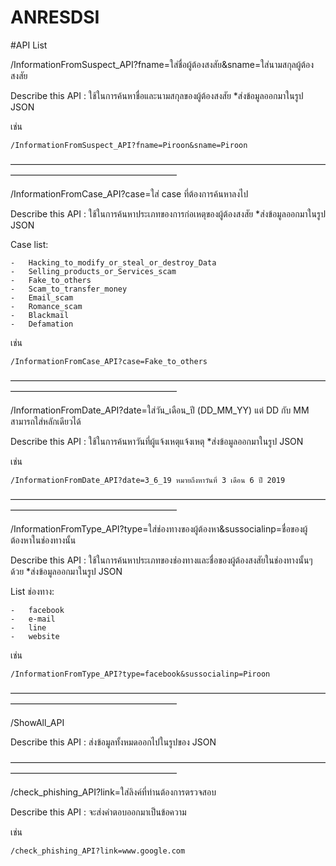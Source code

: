 # ANRESDSI

#API List

/InformationFromSuspect_API?fname=ใส่ชื่อผู้ต้องสงสัย&sname=ใส่นามสกุลผู้ต้องสงสัย

Describe this API :
	ใช้ในการค้นหาชื่อและนามสกุลของผู้ต้องสงสัย 
		*ส่งข้อมูลออกมาในรูป JSON 

เช่น
	
	/InformationFromSuspect_API?fname=Piroon&sname=Piroon

———————————————————————————————————————————————————————

/InformationFromCase_API?case=ใส่ case ที่ต้องการค้นหาลงไป

Describe this API :
	ใช้ในการค้นหาประเภทของการก่อเหตุของผู้ต้องสงสัย 
		*ส่งข้อมูลออกมาในรูป JSON 

Case list:

	-	Hacking_to_modify_or_steal_or_destroy_Data
	-	Selling_products_or_Services_scam
	-	Fake_to_others
	-	Scam_to_transfer_money
	-	Email_scam
	-	Romance_scam
	-	Blackmail
	-	Defamation

เช่น
	
	/InformationFromCase_API?case=Fake_to_others

———————————————————————————————————————————————————————

/InformationFromDate_API?date=ใส่วัน_เดือน_ปี (DD_MM_YY) แต่ DD กับ MM สามารถใส่หลักเดียวได้

Describe this API :
	ใช้ในการค้นหาวันที่ผู้แจ้งเหตุแจ้งเหตุ
		*ส่งข้อมูลออกมาในรูป JSON 

เช่น
	
	/InformationFromDate_API?date=3_6_19 หมายถึงหาวันที่ 3 เดือน 6 ปี 2019

———————————————————————————————————————————————————————

/InformationFromType_API?type=ใส่ช่องทางของผู้ต้องหา&sussocialinp=ชื่อของผู้ต้องหาในช่องทางนั้น

Describe this API :
	ใช้ในการค้นหาประเภทของช่องทางและชื่อของผู้ต้องสงสัยในช่องทางนั้นๆด้วย
		*ส่งข้อมูลออกมาในรูป JSON 

List ช่องทาง:

	-	facebook
	-	e-mail
	-	line
	-	website

เช่น

	/InformationFromType_API?type=facebook&sussocialinp=Piroon

———————————————————————————————————————————————————————

/ShowAll_API

Describe this API :
	ส่งข้อมูลทั้งหมดออกไปในรูปของ JSON

———————————————————————————————————————————————————————

/check_phishing_API?link=ใส่ลิงค์ที่ท่านต้องการตรวจสอบ

Describe this API :
	จะส่งคำตอบออกมาเป็นข้อความ

เช่น
	
	/check_phishing_API?link=www.google.com





